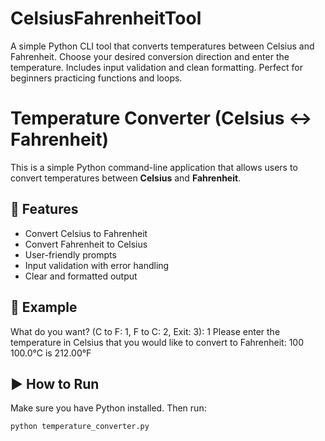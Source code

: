 # CelsiusFahrenheitTool
A simple Python CLI tool that converts temperatures between Celsius and Fahrenheit. Choose your desired conversion direction and enter the temperature. Includes input validation and clean formatting. Perfect for beginners practicing functions and loops.
# Temperature Converter (Celsius ↔ Fahrenheit)

This is a simple Python command-line application that allows users to convert temperatures between **Celsius** and **Fahrenheit**.

## 🔧 Features
- Convert Celsius to Fahrenheit
- Convert Fahrenheit to Celsius
- User-friendly prompts
- Input validation with error handling
- Clear and formatted output

## 🧪 Example
What do you want? (C to F: 1, F to C: 2, Exit: 3): 1
Please enter the temperature in Celsius that you would like to convert to Fahrenheit: 100
100.0°C is 212.00°F

## ▶️ How to Run

Make sure you have Python installed. Then run:

```bash
python temperature_converter.py

